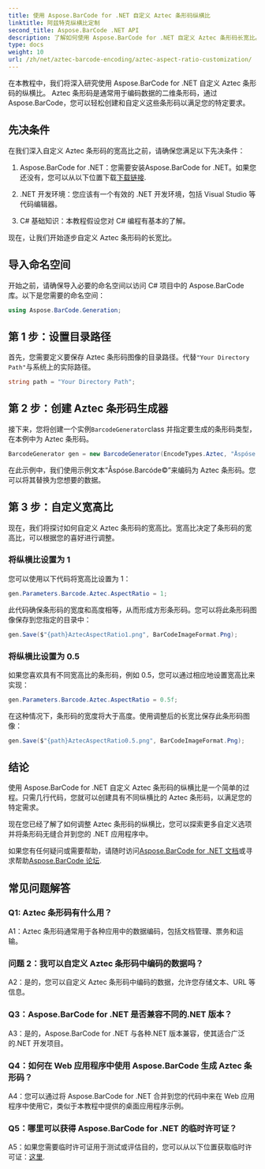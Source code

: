 ```yaml
---
title: 使用 Aspose.BarCode for .NET 自定义 Aztec 条形码纵横比
linktitle: 阿兹特克纵横比定制
second_title: Aspose.BarCode .NET API
description: 了解如何使用 Aspose.BarCode for .NET 自定义 Aztec 条形码长宽比。为您的 .NET 应用程序创建独特、灵活的条形码。
type: docs
weight: 10
url: /zh/net/aztec-barcode-encoding/aztec-aspect-ratio-customization/
---
```

在本教程中，我们将深入研究使用 Aspose.BarCode for .NET 自定义 Aztec 条形码的纵横比。 Aztec 条形码是通常用于编码数据的二维条形码，通过 Aspose.BarCode，您可以轻松创建和自定义这些条形码以满足您的特定要求。

## 先决条件

在我们深入自定义 Aztec 条形码的宽高比之前，请确保您满足以下先决条件：

1.  Aspose.BarCode for .NET：您需要安装Aspose.BarCode for .NET。如果您还没有，您可以从以下位置下载[下载链接](https://releases.aspose.com/barcode/net/).

2. .NET 开发环境：您应该有一个有效的 .NET 开发环境，包括 Visual Studio 等代码编辑器。

3. C# 基础知识：本教程假设您对 C# 编程有基本的了解。

现在，让我们开始逐步自定义 Aztec 条形码的长宽比。

## 导入命名空间

开始之前，请确保导入必要的命名空间以访问 C# 项目中的 Aspose.BarCode 库。以下是您需要的命名空间：

```csharp
using Aspose.BarCode.Generation;
```

## 第 1 步：设置目录路径

首先，您需要定义要保存 Aztec 条形码图像的目录路径。代替`"Your Directory Path"`与系统上的实际路径。

```csharp
string path = "Your Directory Path";
```

## 第 2 步：创建 Aztec 条形码生成器

接下来，您将创建一个实例`BarcodeGenerator`class 并指定要生成的条形码类型，在本例中为 Aztec 条形码。

```csharp
BarcodeGenerator gen = new BarcodeGenerator(EncodeTypes.Aztec, "Åspóse.Barcóde©");
```

在此示例中，我们使用示例文本“Åspóse.Barcóde©”来编码为 Aztec 条形码。您可以将其替换为您想要的数据。

## 第 3 步：自定义宽高比

现在，我们将探讨如何自定义 Aztec 条形码的宽高比。宽高比决定了条形码的宽高比，可以根据您的喜好进行调整。

### 将纵横比设置为 1

您可以使用以下代码将宽高比设置为 1：

```csharp
gen.Parameters.Barcode.Aztec.AspectRatio = 1;
```

此代码确保条形码的宽度和高度相等，从而形成方形条形码。您可以将此条形码图像保存到您指定的目录中：

```csharp
gen.Save($"{path}AztecAspectRatio1.png", BarCodeImageFormat.Png);
```

### 将纵横比设置为 0.5

如果您喜欢具有不同宽高比的条形码，例如 0.5，您可以通过相应地设置宽高比来实现：

```csharp
gen.Parameters.Barcode.Aztec.AspectRatio = 0.5f;
```

在这种情况下，条形码的宽度将大于高度。使用调整后的长宽比保存此条形码图像：

```csharp
gen.Save($"{path}AztecAspectRatio0.5.png", BarCodeImageFormat.Png);
```

## 结论

使用 Aspose.BarCode for .NET 自定义 Aztec 条形码的纵横比是一个简单的过程。只需几行代码，您就可以创建具有不同纵横比的 Aztec 条形码，以满足您的特定需求。

现在您已经了解了如何调整 Aztec 条形码的纵横比，您可以探索更多自定义选项并将条形码无缝合并到您的 .NET 应用程序中。

如果您有任何疑问或需要帮助，请随时访问[Aspose.BarCode for .NET 文档](https://reference.aspose.com/barcode/net/)或寻求帮助[Aspose.BarCode 论坛](https://forum.aspose.com/c/barcode/13).

## 常见问题解答

### Q1: Aztec 条形码有什么用？

A1：Aztec 条形码通常用于各种应用中的数据编码，包括文档管理、票务和运输。

### 问题 2：我可以自定义 Aztec 条形码中编码的数据吗？

A2：是的，您可以自定义 Aztec 条形码中编码的数据，允许您存储文本、URL 等信息。

### Q3：Aspose.BarCode for .NET 是否兼容不同的.NET 版本？

A3：是的，Aspose.BarCode for .NET 与各种.NET 版本兼容，使其适合广泛的.NET 开发项目。

### Q4：如何在 Web 应用程序中使用 Aspose.BarCode 生成 Aztec 条形码？

A4：您可以通过将 Aspose.BarCode for .NET 合并到您的代码中来在 Web 应用程序中使用它，类似于本教程中提供的桌面应用程序示例。

### Q5：哪里可以获得 Aspose.BarCode for .NET 的临时许可证？

A5：如果您需要临时许可证用于测试或评估目的，您可以从以下位置获取临时许可证：[这里](https://purchase.aspose.com/temporary-license/).